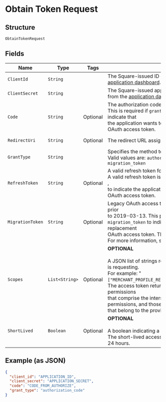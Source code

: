 
# Obtain Token Request

## Structure

`ObtainTokenRequest`

## Fields

| Name | Type | Tags | Description | Getter |
|  --- | --- | --- | --- | --- |
| `ClientId` | `String` |  | The Square-issued ID of your application, available from the<br>[application dashboard](https://connect.squareup.com/apps). | String getClientId() |
| `ClientSecret` | `String` |  | The Square-issued application secret for your application, available<br>from the [application dashboard](https://connect.squareup.com/apps). | String getClientSecret() |
| `Code` | `String` | Optional | The authorization code to exchange.<br>This is required if `grant_type` is set to `authorization_code`, to indicate that<br>the application wants to exchange an authorization code for an OAuth access token. | String getCode() |
| `RedirectUri` | `String` | Optional | The redirect URL assigned in the [application dashboard](https://connect.squareup.com/apps). | String getRedirectUri() |
| `GrantType` | `String` |  | Specifies the method to request an OAuth access token.<br>Valid values are: `authorization_code`, `refresh_token`, and `migration_token` | String getGrantType() |
| `RefreshToken` | `String` | Optional | A valid refresh token for generating a new OAuth access token.<br>A valid refresh token is required if `grant_type` is set to `refresh_token` ,<br>to indicate the application wants a replacement for an expired OAuth access token. | String getRefreshToken() |
| `MigrationToken` | `String` | Optional | Legacy OAuth access token obtained using a Connect API version prior<br>to 2019-03-13. This parameter is required if `grant_type` is set to<br>`migration_token` to indicate that the application wants to get a replacement<br>OAuth access token. The response also returns a refresh token.<br>For more information, see [Migrate to Using Refresh Tokens](https://developer.squareup.com/docs/authz/oauth/migration). | String getMigrationToken() |
| `Scopes` | `List<String>` | Optional | __OPTIONAL__<br><br>A JSON list of strings representing the permissions the application is requesting.<br>For example: "`["MERCHANT_PROFILE_READ","PAYMENTS_READ","BANK_ACCOUNTS_READ"]`"<br>The access token returned in the response is granted the permissions<br>that comprise the intersection between the requested list of permissions, and those<br>that belong to the provided refresh token. | List<String> getScopes() |
| `ShortLived` | `Boolean` | Optional | __OPTIONAL__<br><br>A boolean indicating a request for a short-lived access token.<br>The short-lived access token returned in the response will expire in 24 hours. | Boolean getShortLived() |

## Example (as JSON)

```json
{
  "client_id": "APPLICATION_ID",
  "client_secret": "APPLICATION_SECRET",
  "code": "CODE_FROM_AUTHORIZE",
  "grant_type": "authorization_code"
}
```

